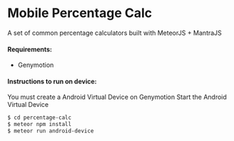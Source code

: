 # Mobile Percentage Calc

A set of common percentage calculators built with MeteorJS + MantraJS

#### Requirements:
- Genymotion

#### Instructions to run on device:
You must create a Android Virtual Device on Genymotion
Start the Android Virtual Device
```sh
$ cd percentage-calc
$ meteor npm install
$ meteor run android-device
```
